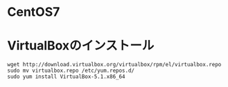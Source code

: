 # CentOS7

# VirtualBoxのインストール
```
wget http://download.virtualbox.org/virtualbox/rpm/el/virtualbox.repo
sudo mv virtualbox.repo /etc/yum.repos.d/
sudo yum install VirtualBox-5.1.x86_64
```
